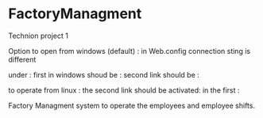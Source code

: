 # FactoryManagment
Technion project 1

Option to open from windows (default) :
in Web.config connection sting is different

under : <connection string> first in windows shoud be : 
    <add name="Factory_Managment_DBEntities" connectionString="metadata=~/bin/Models\FactoryDB.csdl|~/bin/Models\FactoryDB.ssdl|~/bin/Models\FactoryDB.msl;provider=System.Data.SqlClient;provider connection string='data source=TCWD-TCNP\SQLEXPRESS;initial catalog=&quot;Factory Managment DB&quot;;integrated security=True;MultipleActiveResultSets=True;App=EntityFramework'" providerName="System.Data.EntityClient" />
second link should be :
  
  <add name="Factory_Managment_DBEntitiesLinux" connectionString="metadata=./bin/Models/FactoryDB.csdl|./bin/Models/FactoryDB.ssdl|./bin/Models/FactoryDB.msl;provider=System.Data.SqlClient;provider connection string='data source=localhost;initial catalog=&quot;Factory Managment DB&quot;;User Id=sa;Password=alex@1234;MultipleActiveResultSets=True;App=EntityFramework'" providerName="System.Data.EntityClient" />
to operate from linux : 
the second link should be activated: 
    <add name="Factory_Managment_DBEntities" connectionString="metadata=./bin/Models/FactoryDB.csdl|./bin/Models/FactoryDB.ssdl|./bin/Models/FactoryDB.msl;provider=System.Data.SqlClient;provider connection string='data source=localhost;initial catalog=&quot;Factory Managment DB&quot;;User Id=sa;Password=alex@1234;MultipleActiveResultSets=True;App=EntityFramework'" providerName="System.Data.EntityClient" />
in  the first :
    <add name="Factory_Managment_DBEntitiesWindows" connectionString="metadata=~/bin/Models\FactoryDB.csdl|~/bin/Models\FactoryDB.ssdl|~/bin/Models\FactoryDB.msl;provider=System.Data.SqlClient;provider connection string='data source=TCWD-TCNP\SQLEXPRESS;initial catalog=&quot;Factory Managment DB&quot;;integrated security=True;MultipleActiveResultSets=True;App=EntityFramework'" providerName="System.Data.EntityClient" />

Factory Managment system to operate the employees and employee shifts.
